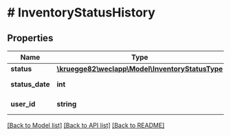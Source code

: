 # # InventoryStatusHistory

## Properties

Name | Type | Description | Notes
------------ | ------------- | ------------- | -------------
**status** | [**\kruegge82\weclapp\Model\InventoryStatusType**](InventoryStatusType.md) |  | [optional]
**status_date** | **int** |  | [optional] [readonly]
**user_id** | **string** |  | [optional] [readonly]

[[Back to Model list]](../../README.md#models) [[Back to API list]](../../README.md#endpoints) [[Back to README]](../../README.md)
